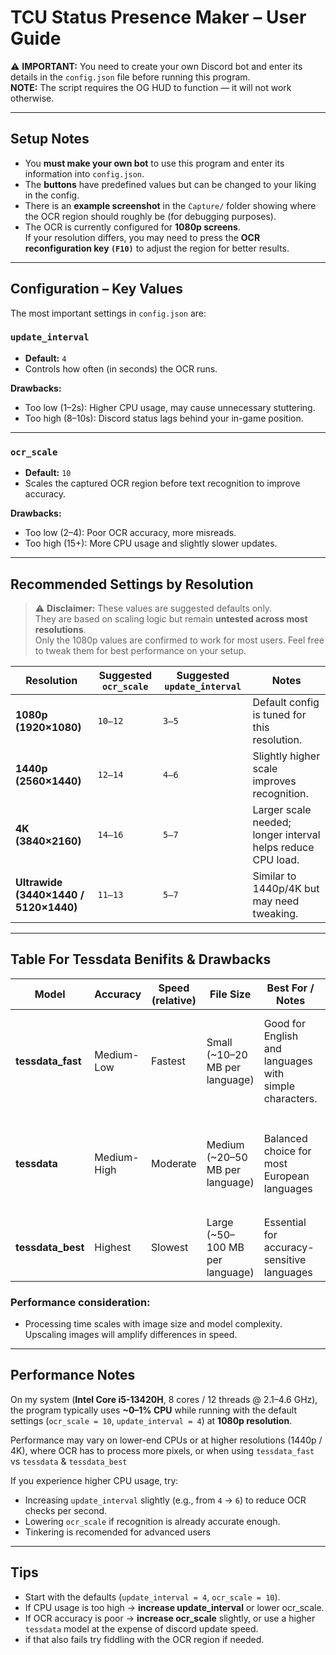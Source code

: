 # TCU Status Presence Maker – User Guide

⚠️ **IMPORTANT:** You need to create your own Discord bot and enter its details in the `config.json` file before running this program.  
**NOTE:** The script requires the OG HUD to function — it will not work otherwise.

---

## Setup Notes

- You **must make your own bot** to use this program and enter its information into `config.json`.
- The **buttons** have predefined values but can be changed to your liking in the config.
- There is an **example screenshot** in the `Capture/` folder showing where the OCR region should roughly be (for debugging purposes).
- The OCR is currently configured for **1080p screens**.  
  If your resolution differs, you may need to press the **OCR reconfiguration key `(F10)`** to adjust the region for better results.

---

## Configuration – Key Values

The most important settings in `config.json` are:

### `update_interval`
- **Default:** `4`
- Controls how often (in seconds) the OCR runs.

**Drawbacks:**
- Too low (1–2s): Higher CPU usage, may cause unnecessary stuttering.
- Too high (8–10s): Discord status lags behind your in-game position.

---

### `ocr_scale`
- **Default:** `10`
- Scales the captured OCR region before text recognition to improve accuracy.

**Drawbacks:**
- Too low (2–4): Poor OCR accuracy, more misreads.
- Too high (15+): More CPU usage and slightly slower updates.

---

## Recommended Settings by Resolution  

> ⚠️ **Disclaimer:** These values are suggested defaults only.  
> They are based on scaling logic but remain **untested across most resolutions**.  
> Only the 1080p values are confirmed to work for most users. Feel free to tweak them for best performance on your setup.  

| Resolution      | Suggested `ocr_scale` | Suggested `update_interval` | Notes |
|-----------------|------------------------|-----------------------------|-------|
| **1080p (1920×1080)** | `10–12`  | `3–5` | Default config is tuned for this resolution. |
| **1440p (2560×1440)** | `12–14` | `4–6` | Slightly higher scale improves recognition. |
| **4K (3840×2160)**   | `14–16` | `5–7` | Larger scale needed; longer interval helps reduce CPU load. |
| **Ultrawide (3440×1440 / 5120×1440)** | `11–13` | `5–7` | Similar to 1440p/4K but may need tweaking. |

---

## Table For Tessdata Benifits & Drawbacks

| Model           | Accuracy | Speed (relative) | File Size | Best For / Notes | Trade-offs |
|-----------------|---------|-----------------|-----------|-----------------|-----------|
| **tessdata_fast** | Medium-Low | Fastest | Small (~10–20 MB per language) | Good for English and languages with simple characters. | May misread diacritics or accented characters (é, ç, ñ, etc.). Not recommended for complex languages |
| **tessdata**      | Medium-High | Moderate | Medium (~20–50 MB per language) | Balanced choice for most European languages | Slightly slower than `tessdata_fast`. Handles diacritics better, but not as accurate as `tessdata_best` |
| **tessdata_best** | Highest | Slowest | Large (~50–100 MB per language) | Essential for accuracy-sensitive languages | Slowest to load and process. Larger downloads. | 

### **Performance consideration**:  
- Processing time scales with image size and model complexity. Upscaling images will amplify differences in speed.    

---

## Performance Notes

On my system (**Intel Core i5-13420H**, 8 cores / 12 threads @ 2.1–4.6 GHz), the program typically uses **~0–1% CPU** while running with the default settings (`ocr_scale = 10`, `update_interval = 4`) at **1080p resolution**.  

Performance may vary on lower-end CPUs or at higher resolutions (1440p / 4K), where OCR has to process more pixels, or when using `tessdata_fast` vs `tessdata` & `tessdata_best`

If you experience higher CPU usage, try:  
- Increasing `update_interval` slightly (e.g., from `4` → `6`) to reduce OCR checks per second.  
- Lowering `ocr_scale` if recognition is already accurate enough.
- Tinkering is recomended for advanced users

---

## Tips
- Start with the defaults (`update_interval = 4`, `ocr_scale = 10`).
- If CPU usage is too high → **increase update_interval** or lower ocr_scale.  
- If OCR accuracy is poor → **increase ocr_scale** slightly, or use a higher `tessdata` model at the expense of discord update speed.
- if that also fails try fiddling with the OCR region if needed.
